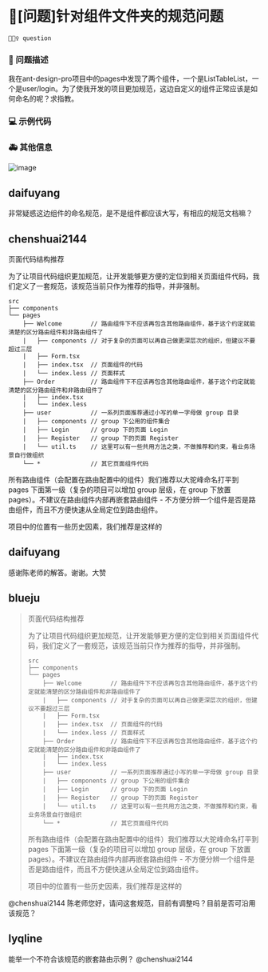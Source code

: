 # 🧐[问题]针对组件文件夹的规范问题

`🕵🏻‍♀️ question`

### 🧐 问题描述

<!--
详细地描述问题，让大家都能理解
-->

我在ant-design-pro项目中的pages中发现了两个组件，一个是ListTableList，一个是user/login。为了使我开发的项目更加规范，这边自定义的组件正常应该是如何命名的呢？求指教。

### 💻 示例代码

<!--
如果你有解决方案，在这里清晰地阐述
-->

### 🚑 其他信息

<!--
如截图等其他信息可以贴在这里
-->

![image](https://user-images.githubusercontent.com/19951467/98493178-c3b67f00-2274-11eb-97d2-a980e7f4273f.png)

## daifuyang

非常疑惑这边组件的命名规范，是不是组件都应该大写，有相应的规范文档嘛？

## chenshuai2144

页面代码结构推荐

为了让项目代码组织更加规范，让开发能够更方便的定位到相关页面组件代码，我们定义了一套规范，该规范当前只作为推荐的指导，并非强制。

```
src
├── components
└── pages
    ├── Welcome        // 路由组件下不应该再包含其他路由组件，基于这个约定就能清楚的区分路由组件和非路由组件了
    |   ├── components // 对于复杂的页面可以再自己做更深层次的组织，但建议不要超过三层
    |   ├── Form.tsx
    |   ├── index.tsx  // 页面组件的代码
    |   └── index.less // 页面样式
    ├── Order          // 路由组件下不应该再包含其他路由组件，基于这个约定就能清楚的区分路由组件和非路由组件了
    |   ├── index.tsx
    |   └── index.less
    ├── user           // 一系列页面推荐通过小写的单一字母做 group 目录
    |   ├── components // group 下公用的组件集合
    |   ├── Login      // group 下的页面 Login
    |   ├── Register   // group 下的页面 Register
    |   └── util.ts    // 这里可以有一些共用方法之类，不做推荐和约束，看业务场景自行做组织
    └── *              // 其它页面组件代码

```

所有路由组件（会配置在路由配置中的组件）我们推荐以大驼峰命名打平到 pages 下面第一级（复杂的项目可以增加 group 层级，在 group 下放置 pages）。不建议在路由组件内部再嵌套路由组件 - 不方便分辨一个组件是否是路由组件，而且不方便快速从全局定位到路由组件。

项目中的位置有一些历史因素，我们推荐是这样的

## daifuyang

感谢陈老师的解答。谢谢。大赞

## blueju

> 页面代码结构推荐
>
> 为了让项目代码组织更加规范，让开发能够更方便的定位到相关页面组件代码，我们定义了一套规范，该规范当前只作为推荐的指导，并非强制。
>
> ```
> src
> ├── components
> └── pages
>     ├── Welcome        // 路由组件下不应该再包含其他路由组件，基于这个约定就能清楚的区分路由组件和非路由组件了
>     |   ├── components // 对于复杂的页面可以再自己做更深层次的组织，但建议不要超过三层
>     |   ├── Form.tsx
>     |   ├── index.tsx  // 页面组件的代码
>     |   └── index.less // 页面样式
>     ├── Order          // 路由组件下不应该再包含其他路由组件，基于这个约定就能清楚的区分路由组件和非路由组件了
>     |   ├── index.tsx
>     |   └── index.less
>     ├── user           // 一系列页面推荐通过小写的单一字母做 group 目录
>     |   ├── components // group 下公用的组件集合
>     |   ├── Login      // group 下的页面 Login
>     |   ├── Register   // group 下的页面 Register
>     |   └── util.ts    // 这里可以有一些共用方法之类，不做推荐和约束，看业务场景自行做组织
>     └── *              // 其它页面组件代码
> ```
>
> 所有路由组件（会配置在路由配置中的组件）我们推荐以大驼峰命名打平到 pages 下面第一级（复杂的项目可以增加 group 层级，在 group 下放置 pages）。不建议在路由组件内部再嵌套路由组件 - 不方便分辨一个组件是否是路由组件，而且不方便快速从全局定位到路由组件。
>
> 项目中的位置有一些历史因素，我们推荐是这样的

@chenshuai2144
陈老师您好，请问这套规范，目前有调整吗？目前是否可沿用该规范？

## lyqline

能举一个不符合该规范的嵌套路由示例？
@chenshuai2144
